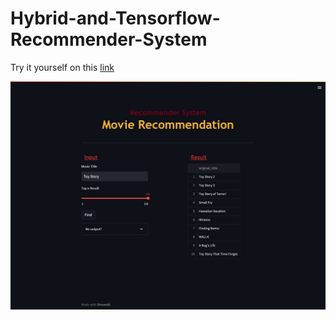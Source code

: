 # Hybrid-and-Tensorflow-Recommender-System

Try it yourself on this [link](https://mfaarisul-hybrid-and-tensorflow-recommende-deploymentapp-tn1ffq.streamlitapp.com/)

![img](Deployment/Image/img.jpg)
